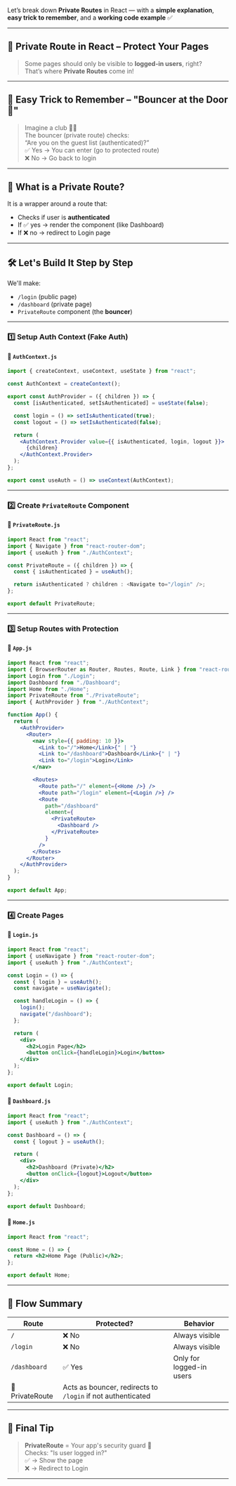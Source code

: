 Let’s break down **Private Routes** in React — with a **simple explanation**, **easy trick to remember**, and a **working code example** ✅

---

## 🔐 **Private Route in React – Protect Your Pages**

> Some pages should only be visible to **logged-in users**, right?  
> That’s where **Private Routes** come in!

---

## 🎯 **Easy Trick to Remember – "Bouncer at the Door 🚪"**

> Imagine a club 🕺💃  
> The bouncer (private route) checks:  
> “Are you on the guest list (authenticated)?”  
> ✅ Yes → You can enter (go to protected route)  
> ❌ No → Go back to login

---

## 🔐 What is a Private Route?

It is a wrapper around a route that:
- Checks if user is **authenticated**
- If ✅ yes → render the component (like Dashboard)
- If ❌ no → redirect to Login page

---

## 🛠 Let's Build It Step by Step

We'll make:
- `/login` (public page)
- `/dashboard` (private page)
- `PrivateRoute` component (the **bouncer**)

---

### 1️⃣ Setup Auth Context (Fake Auth)

#### 📁 `AuthContext.js`
```jsx
import { createContext, useContext, useState } from "react";

const AuthContext = createContext();

export const AuthProvider = ({ children }) => {
  const [isAuthenticated, setIsAuthenticated] = useState(false);

  const login = () => setIsAuthenticated(true);
  const logout = () => setIsAuthenticated(false);

  return (
    <AuthContext.Provider value={{ isAuthenticated, login, logout }}>
      {children}
    </AuthContext.Provider>
  );
};

export const useAuth = () => useContext(AuthContext);
```

---

### 2️⃣ Create `PrivateRoute` Component

#### 📁 `PrivateRoute.js`
```jsx
import React from "react";
import { Navigate } from "react-router-dom";
import { useAuth } from "./AuthContext";

const PrivateRoute = ({ children }) => {
  const { isAuthenticated } = useAuth();

  return isAuthenticated ? children : <Navigate to="/login" />;
};

export default PrivateRoute;
```

---

### 3️⃣ Setup Routes with Protection

#### 📁 `App.js`
```jsx
import React from "react";
import { BrowserRouter as Router, Routes, Route, Link } from "react-router-dom";
import Login from "./Login";
import Dashboard from "./Dashboard";
import Home from "./Home";
import PrivateRoute from "./PrivateRoute";
import { AuthProvider } from "./AuthContext";

function App() {
  return (
    <AuthProvider>
      <Router>
        <nav style={{ padding: 10 }}>
          <Link to="/">Home</Link>{" | "}
          <Link to="/dashboard">Dashboard</Link>{" | "}
          <Link to="/login">Login</Link>
        </nav>

        <Routes>
          <Route path="/" element={<Home />} />
          <Route path="/login" element={<Login />} />
          <Route
            path="/dashboard"
            element={
              <PrivateRoute>
                <Dashboard />
              </PrivateRoute>
            }
          />
        </Routes>
      </Router>
    </AuthProvider>
  );
}

export default App;
```

---

### 4️⃣ Create Pages

#### 📁 `Login.js`
```jsx
import React from "react";
import { useNavigate } from "react-router-dom";
import { useAuth } from "./AuthContext";

const Login = () => {
  const { login } = useAuth();
  const navigate = useNavigate();

  const handleLogin = () => {
    login();
    navigate("/dashboard");
  };

  return (
    <div>
      <h2>Login Page</h2>
      <button onClick={handleLogin}>Login</button>
    </div>
  );
};

export default Login;
```

#### 📁 `Dashboard.js`
```jsx
import React from "react";
import { useAuth } from "./AuthContext";

const Dashboard = () => {
  const { logout } = useAuth();

  return (
    <div>
      <h2>Dashboard (Private)</h2>
      <button onClick={logout}>Logout</button>
    </div>
  );
};

export default Dashboard;
```

#### 📁 `Home.js`
```jsx
import React from "react";

const Home = () => {
  return <h2>Home Page (Public)</h2>;
};

export default Home;
```

---

## 🔁 Flow Summary

| Route | Protected? | Behavior |
|-------|------------|----------|
| `/` | ❌ No | Always visible |
| `/login` | ❌ No | Always visible |
| `/dashboard` | ✅ Yes | Only for logged-in users |
| 🔐 PrivateRoute | Acts as bouncer, redirects to `/login` if not authenticated |

---

## 🎉 Final Tip

> **PrivateRoute** = Your app's security guard 🚨  
> Checks: "Is user logged in?"  
> ✅ → Show the page  
> ❌ → Redirect to Login

---
